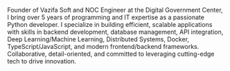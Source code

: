 Founder of Vazifa Soft and NOC Engineer at the Digital Government Center, I bring over 5 years of programming and IT expertise as a passionate Python developer. I specialize in building efficient, scalable applications with skills in backend development, database management, API integration, Deep Learning/Machine Learning, Distributed Systems, Docker, TypeScript/JavaScript, and modern frontend/backend frameworks. Collaborative, detail-oriented, and committed to leveraging cutting-edge tech to drive innovation.

